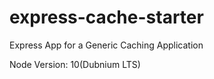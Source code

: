 # express-cache-starter
Express App for a Generic Caching Application

Node Version: 10(Dubnium LTS)
